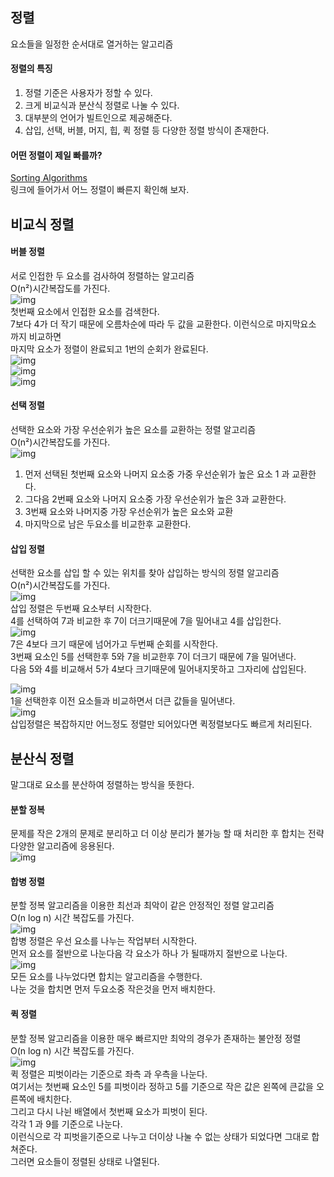 ## 정렬
요소들을 일정한 순서대로 열거하는 알고리즘  
  
#### 정렬의 특징
1. 정렬 기준은 사용자가 정할 수 있다.
2. 크게 비교식과 분산식 정렬로 나눌 수 있다.
3. 대부분의 언어가 빌트인으로 제공해준다.
4. 삽입, 선택, 버블, 머지, 힙, 퀵 정렬 등 다양한 정렬 방식이 존재한다.  
  
  
#### 어떤 정렬이 제일 빠를까?
[Sorting Algorithms](https://www.toptal.com/developers/sorting-algorithms)  
링크에 들어가서 어느 정렬이 빠른지 확인해 보자.  
  
## 비교식 정렬  
  
#### 버블 정렬
서로 인접한 두 요소를 검사하여 정렬하는 알고리즘  
O(n²)시간복잡도를 가진다.  
![img](../img/3.sort.PNG)  
첫번째 요소에서 인접한 요소를 검색한다.  
7보다 4가 더 작기 때문에 오름차순에 따라 두 값을 교환한다. 이런식으로 마지막요소 까지 비교하면  
마지막 요소가 정렬이 완료되고 1번의 순회가 완료된다.  
![img](../img/4.sort.PNG)  
![img](../img/5.sort.PNG)  
![img](../img/6.sort.PNG)  


#### 선택 정렬
선택한 요소와 가장 우선순위가 높은 요소를 교환하는 정렬 알고리즘  
O(n²)시간복잡도를 가진다.  
![img](../img/7.sort.PNG)  
1. 먼저 선택된 첫번째 요소와 나머지 요소중 가중 우선순위가 높은 요소 1 과 교환한다.
2. 그다음 2번째 요소와 나머지 요소중 가장 우선순위가 높은 3과 교환한다.
3. 3번째 요소와 나머지중 가장 우선순위가 높은 요소와 교환
4. 마지막으로 남은 두요소를 비교한후 교환한다.
  
  
#### 삽입 정렬
선택한 요소를 삽입 할 수 있는 위치를 찾아 삽입하는 방식의 정렬 알고리즘  
O(n²)시간복잡도를 가진다.  
![img](../img/8.sort.PNG)  
삽입 정렬은 두번째 요소부터 시작한다.  
4를 선택하여 7과 비교한 후 7이 더크기때문에 7을 밀어내고 4를 삽입한다.  
![img](../img/9.sort.PNG)  
7은 4보다 크기 때문에 넘어가고 두번째 순회를 시작한다.  
3번째 요소인 5를 선택한후 5와 7을 비교한후 7이 더크기 때문에 7을 밀어낸다.  
다음 5와 4를 비교해서 5가 4보다 크기때문에 밀어내지못하고 그자리에 삽입된다.  

![img](../img/10.sort.PNG)  
1을 선택한후 이전 요소들과 비교하면서 더큰 값들을 밀어낸다.  
![img](../img/11.sort.PNG)  
삽입정렬은 복잡하지만 어느정도 정렬만 되어있다면 퀵정렬보다도 빠르게 처리된다.  
  
## 분산식 정렬
  말그대로 요소를 분산하여 정렬하는 방식을 뜻한다.
#### 분할 정복
문제를 작은 2개의 문제로 분리하고 더 이상 분리가 불가능 할 때 처리한 후 합치는 전략  
다양한 알고리즘에 응용된다.  
![img](../img/12.sort.PNG)  
  
#### 합병 정렬
분할 정복 알고리즘을 이용한 최선과 최악이 같은 안정적인 정렬 알고리즘  
O(n log n) 시간 복잡도를 가진다.  
![img](../img/13.sort.PNG)  
합병 정렬은 우선 요소를 나누는 작업부터 시작한다.  
먼저 요소를 절반으로 나눈다음 각 요소가 하나 가 될때까지 절반으로 나눈다.  
![img](../img/14.sort.PNG)  
모든 요소를 나누었다면 합치는 알고리즘을 수행한다.  
나눈 것을 합치면 먼저 두요소중 작은것을 먼저 배치한다.  
  
#### 퀵 정렬
분할 정복 알고리즘을 이용한 매우 빠르지만 최악의 경우가 존재하는 불안정 정렬  
O(n log n) 시간 복잡도를 가진다.  
![img](../img/15.sort.PNG)  
퀵 정렬은 피벗이라는 기준으로 좌측 과 우측을 나눈다.  
여기서는 첫번째 요소인 5를 피벗이라 정하고 5를 기준으로 작은 값은 왼쪽에 큰값을 오른쪽에 배치한다.  
그리고 다시 나뉜 배열에서 첫번째 요소가 피벗이 된다.  
각각 1 과 9를 기준으로 나눈다.  
이런식으로 각 피벗을기준으로 나누고 더이상 나눌 수 없는 상태가 되었다면 그대로 합쳐준다.  \
그러면 요소들이 정렬된 상태로 나열된다.




